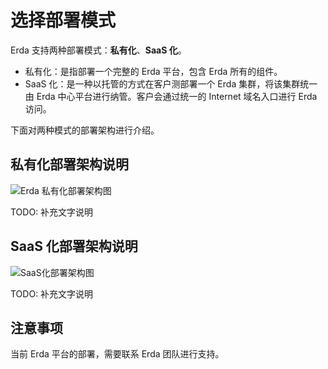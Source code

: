 # 选择部署模式

Erda 支持两种部署模式：**私有化**、**SaaS 化**。

- 私有化：是指部署一个完整的 Erda 平台，包含 Erda 所有的组件。
- SaaS 化：是一种以托管的方式在客户测部署一个 Erda 集群，将该集群统一由 Erda 中心平台进行纳管。客户会通过统一的 Internet 域名入口进行 Erda 访问。

下面对两种模式的部署架构进行介绍。

## 私有化部署架构说明

![Erda 私有化部署架构图](http://terminus-paas.oss-cn-hangzhou.aliyuncs.com/paas-doc/2020/06/18/cf7cc1f0-464d-4805-a7e6-bca1876ba92e.png)

TODO: 补充文字说明

## SaaS 化部署架构说明

![SaaS化部署架构图](http://terminus-paas.oss-cn-hangzhou.aliyuncs.com/paas-doc/2020/06/18/582d4bc3-9d6c-45ff-8eeb-d67e8d11665f.png)

TODO: 补充文字说明

## 注意事项

当前 Erda 平台的部署，需要联系 Erda 团队进行支持。
